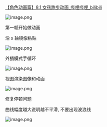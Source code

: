 [【角色动画篇】8.1 女孩跑步动画_哔哩哔哩_bilibili](https://www.bilibili.com/video/BV11H4y1P7RV?vd_source=ebf06d572d5366b5ef7bc5032fefb08d&spm_id_from=333.788.player.switch&p=73)

![image.png](https://image-1253155090.cos.ap-nanjing.myqcloud.com/202411111720399.png)

第一帧开始做动画

沿 x 轴镜像粘贴

![image.png](https://image-1253155090.cos.ap-nanjing.myqcloud.com/202411111742297.png)

外插模式手循环

![image.png](https://image-1253155090.cos.ap-nanjing.myqcloud.com/202411111752876.png)

视图渲染图像和动画

![image.png](https://image-1253155090.cos.ap-nanjing.myqcloud.com/202411111800712.png)

修复停顿问题

曲线幅度越大说明越不平滑, 不要出现波浪线

![image.png](https://image-1253155090.cos.ap-nanjing.myqcloud.com/202411111806597.png)
